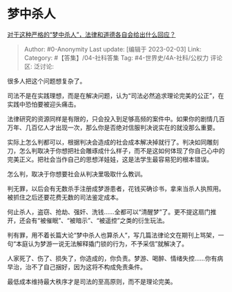 # 梦中杀人
[对于这种严格的“梦中杀人”，法律和道德各自会给出什么回应？](https://www.zhihu.com/question/542396822/answer/2873742686)

> Author: #0-Anonymity
> Last update: [编辑于 2023-02-03]
> Link:
> Category: #【答集】/04-社科答集
> Tag: #4-世界史/4A-社科/公权力
> 评论区:
> 泛讨论:

很多人把这个问题想复杂了。

司法不是在实践理想，而是在解决问题，认为“司法必然追求理论完美的公正”，在实践中恐怕要被迎头痛击。

法律研究的资源同样是有限的，只会投入到足够高频的案件中。如果你的剧情几百万年、几百亿人才出现一次，那么你是否绝对信服判决说实在的就没那么重要。

实际上怎么判都可以，根据判决会造成的社会成本解决掉就行了。判决如同雕刻刀，怎么判取决于你想把社会雕琢成什么样子，而不是这如何体现了你自己心中的完美正义。把社会当作自己的思想洋娃娃，这是法学生最容易犯的根本错误。

怎么判，取决于你想要社会从判决里吸取什么教训。

判无罪，以后会有无数杀手注册成梦游患者，花钱买确诊书，拿来当杀人执照用。被抓住之后还要花费无数的司法鉴定成本。

何止杀人，盗窃、抢劫、强奸、洗钱……全都可以“清醒梦”了。更不提这扇门推开，还会有“被催眠”、“被暗示”、“被遥控”之类的衍生玩法。

判有罪，用不着长篇大论“梦中杀人也算杀人”，写几篇法律论文在期刊上骂架，一句“本庭认为梦游一说无法解释撬门锁的行为，不予采信”就解决了。

人家死了、伤了、损失了，你造成的，你负责。梦游、喝醉、情绪失控……你有病早治，治不了自己捆好，因为这将不构成免责条件。

最低成本维持最大秩序才是司法的至高原则，而不是理论完美。
